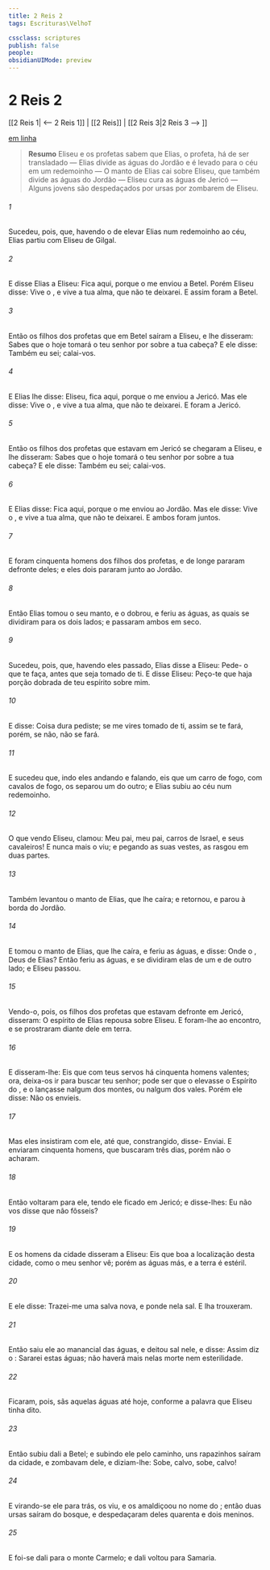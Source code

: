 ```yaml
---
title: 2 Reis 2
tags: Escrituras\VelhoT

cssclass: scriptures
publish: false
people:
obsidianUIMode: preview
---
```


# 2 Reis 2
[[2 Reis 1| <-- 2 Reis 1]] | [[2 Reis]] | [[2 Reis 3|2 Reis 3 --> ]]

[em linha](https://churchofjesuschrist.org/study/scriptures/ot/2-kgs/2?lang=por)

> __Resumo__
Eliseu e os profetas sabem que Elias, o profeta, há de ser transladado — Elias divide as águas do Jordão e é levado para o céu em um redemoinho — O manto de Elias cai sobre Eliseu, que também divide as águas do Jordão — Eliseu cura as águas de Jericó — Alguns jovens são despedaçados por ursas por zombarem de Eliseu.

###### 1 
Sucedeu, pois, que, havendo o  de elevar Elias num redemoinho ao céu, Elias partiu com Eliseu de Gilgal.

###### 2 
E disse Elias a Eliseu: Fica aqui, porque o  me enviou a Betel. Porém Eliseu disse: Vive o , e vive a tua alma, que não te deixarei. E assim foram a Betel.

###### 3 
Então os filhos dos profetas que  em Betel saíram a Eliseu, e lhe disseram: Sabes que o  hoje tomará o teu senhor por sobre a tua cabeça? E ele disse: Também eu  sei; calai-vos.

###### 4 
E Elias lhe disse: Eliseu, fica aqui, porque o  me enviou a Jericó. Mas ele disse: Vive o , e vive a tua alma, que não te deixarei. E  foram a Jericó.

###### 5 
Então os filhos dos profetas que estavam em Jericó se chegaram a Eliseu, e lhe disseram: Sabes que o  hoje tomará o teu senhor por sobre a tua cabeça? E ele disse: Também eu  sei; calai-vos.

###### 6 
E Elias disse: Fica aqui, porque o  me enviou ao Jordão. Mas ele disse: Vive o , e vive a tua alma, que não te deixarei. E  ambos foram juntos.

###### 7 
E foram cinquenta homens dos filhos dos profetas, e de longe pararam defronte deles; e eles dois pararam junto ao Jordão.

###### 8 
Então Elias tomou o seu manto, e o dobrou, e feriu as águas, as quais se dividiram para os dois lados; e passaram ambos em seco.

###### 9 
Sucedeu, pois, que, havendo eles passado, Elias disse a Eliseu: Pede- o que  te faça, antes que seja tomado de ti. E disse Eliseu: Peço-te que haja porção dobrada de teu espírito sobre mim.

###### 10 
E disse: Coisa dura pediste; se me vires  tomado de ti, assim se te fará, porém, se não, não se fará.

###### 11 
E sucedeu que, indo eles andando e falando, eis que um carro de fogo, com cavalos de fogo, os separou um do outro; e Elias subiu ao céu num redemoinho.

###### 12 
O que vendo Eliseu, clamou: Meu pai, meu pai, carros de Israel, e seus cavaleiros! E nunca mais o viu; e pegando as suas vestes, as rasgou em duas partes.

###### 13 
Também levantou o manto de Elias, que lhe caíra; e retornou, e parou à borda do Jordão.

###### 14 
E tomou o manto de Elias, que lhe caíra, e feriu as águas, e disse: Onde  o , Deus de Elias? Então feriu as águas, e se dividiram elas de um e de outro lado; e Eliseu passou.

###### 15 
Vendo-o, pois, os filhos dos profetas que estavam defronte em Jericó, disseram: O espírito de Elias repousa sobre Eliseu. E foram-lhe ao encontro, e se prostraram diante dele em terra.

###### 16 
E disseram-lhe: Eis que com teus servos há cinquenta homens valentes; ora, deixa-os ir para buscar teu senhor; pode ser que o elevasse o Espírito do , e o lançasse nalgum dos montes, ou nalgum dos vales. Porém ele disse: Não os envieis.

###### 17 
Mas eles insistiram com ele, até que, constrangido, disse- Enviai. E enviaram cinquenta homens, que  buscaram três dias, porém não o acharam.

###### 18 
Então voltaram para ele, tendo ele ficado em Jericó; e disse-lhes: Eu não vos disse que não fôsseis?

###### 19 
E os homens da cidade disseram a Eliseu: Eis que boa  a localização desta cidade, como o meu senhor vê; porém as águas  más, e a terra é estéril.

###### 20 
E ele disse: Trazei-me uma salva nova, e ponde nela sal. E lha trouxeram.

###### 21 
Então saiu ele ao manancial das águas, e deitou sal nele, e disse: Assim diz o : Sararei estas águas; não haverá mais nelas morte nem esterilidade.

###### 22 
Ficaram, pois, sãs aquelas águas até  hoje, conforme a palavra que Eliseu tinha dito.

###### 23 
Então subiu dali a Betel; e subindo ele pelo caminho, uns rapazinhos saíram da cidade, e zombavam dele, e diziam-lhe: Sobe, calvo, sobe, calvo!

###### 24 
E virando-se ele para trás, os viu, e os amaldiçoou no nome do ; então duas ursas saíram do bosque, e despedaçaram deles quarenta e dois meninos.

###### 25 
E foi-se dali para o monte Carmelo; e dali voltou para Samaria.


